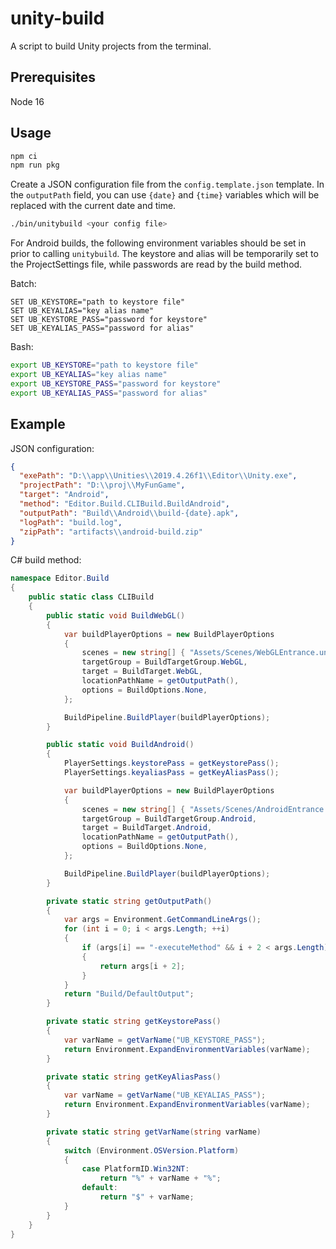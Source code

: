 # unity-build

A script to build Unity projects from the terminal.

## Prerequisites

Node 16

## Usage

```bash
npm ci
npm run pkg
```

Create a JSON configuration file from the `config.template.json` template. In the `outputPath` field, you can use `{date}` and `{time}` variables which will be replaced with the current date and time.

```bash
./bin/unitybuild <your config file>
```

For Android builds, the following environment variables should be set in prior to calling `unitybuild`. The keystore and alias will be temporarily set to the ProjectSettings file, while passwords are read by the build method.

Batch:

```batch
SET UB_KEYSTORE="path to keystore file"
SET UB_KEYALIAS="key alias name"
SET UB_KEYSTORE_PASS="password for keystore"
SET UB_KEYALIAS_PASS="password for alias"
```

Bash:

```bash
export UB_KEYSTORE="path to keystore file"
export UB_KEYALIAS="key alias name"
export UB_KEYSTORE_PASS="password for keystore"
export UB_KEYALIAS_PASS="password for alias"
```

## Example

JSON configuration:

```json
{
  "exePath": "D:\\app\\Unities\\2019.4.26f1\\Editor\\Unity.exe",
  "projectPath": "D:\\proj\\MyFunGame",
  "target": "Android",
  "method": "Editor.Build.CLIBuild.BuildAndroid",
  "outputPath": "Build\\Android\\build-{date}.apk",
  "logPath": "build.log",
  "zipPath": "artifacts\\android-build.zip"
}
```

C# build method:

```csharp
namespace Editor.Build
{
    public static class CLIBuild
    {
        public static void BuildWebGL()
        {
            var buildPlayerOptions = new BuildPlayerOptions
            {
                scenes = new string[] { "Assets/Scenes/WebGLEntrance.unity" },
                targetGroup = BuildTargetGroup.WebGL,
                target = BuildTarget.WebGL,
                locationPathName = getOutputPath(),
                options = BuildOptions.None,
            };

            BuildPipeline.BuildPlayer(buildPlayerOptions);
        }

        public static void BuildAndroid()
        {
            PlayerSettings.keystorePass = getKeystorePass();
            PlayerSettings.keyaliasPass = getKeyAliasPass();

            var buildPlayerOptions = new BuildPlayerOptions
            {
                scenes = new string[] { "Assets/Scenes/AndroidEntrance.unity" },
                targetGroup = BuildTargetGroup.Android,
                target = BuildTarget.Android,
                locationPathName = getOutputPath(),
                options = BuildOptions.None,
            };

            BuildPipeline.BuildPlayer(buildPlayerOptions);
        }

        private static string getOutputPath()
        {
            var args = Environment.GetCommandLineArgs();
            for (int i = 0; i < args.Length; ++i)
            {
                if (args[i] == "-executeMethod" && i + 2 < args.Length)
                {
                    return args[i + 2];
                }
            }
            return "Build/DefaultOutput";
        }

        private static string getKeystorePass()
        {
            var varName = getVarName("UB_KEYSTORE_PASS");
            return Environment.ExpandEnvironmentVariables(varName);
        }

        private static string getKeyAliasPass()
        {
            var varName = getVarName("UB_KEYALIAS_PASS");
            return Environment.ExpandEnvironmentVariables(varName);
        }

        private static string getVarName(string varName)
        {
            switch (Environment.OSVersion.Platform)
            {
                case PlatformID.Win32NT:
                    return "%" + varName + "%";
                default:
                    return "$" + varName;
            }
        }
    }
}
```
